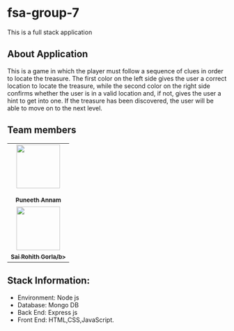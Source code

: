 # fsa-group-7
This is a full stack application

## About Application
 
 This is a game in which the player must follow a sequence of clues in order to locate the treasure. The first color on the left side gives the user a correct location to locate the treasure, while the second color on the right side confirms whether the user is in a valid location and, if not, gives the user a hint to get into one. If the treasure has been discovered, the user will be able to move on to the next level.



## Team members
<table>
  <tr>
    <td align="center"><a href="https://github.com/Puneeth159"><img src="" width="100px;" alt=""/><br /><br><sub><b>Puneeth Annam</b></sub></a><br /><a href="https://github.com/Puneeth159" title="Code"></a></td>
    <tr> <td align="center"><a href="https://github.com/SaiGorla"><img src="https://avatars.githubusercontent.com/u/60024350?s=460&u=cb542468bdf10c650a7e11753b4a31da8f2aeaa9&v=4" width="100px;" alt=""/><br /><sub><b>Sai Rohith Gorla/b></sub></a><br /><a href="https://github.com/SaiGorla" title="Code"></a></td>
</table>

## Stack Information:
* Environment: Node js
* Database: Mongo DB
* Back End: Express js
* Front End: HTML,CSS,JavaScript.




